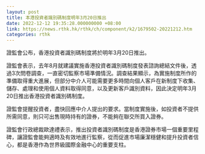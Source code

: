 ```yaml
---
layout: post
title: 本港投資者識別碼制度明年3月20日推出
date: 2022-12-12 19:35:28.000000000 +08:00
link: https://news.rthk.hk/rthk/ch/component/k2/1679502-20221212.htm
categories: rthk
---
```


證監會公布，香港投資者識別碼制度將於明年3月20日推出。

證監會表示，去年8月就建議實施香港投資者識別碼制度發表諮詢總結文件後，透過3次問卷調查，一直密切監察市場準備情況。調查結果顯示，為實施制度所作的準備取得重大進展，但部分中介人可能需要更多時間向個人客戶在新制度下收集、儲存、處理和使用個人資料取得同意，以及更新客戶識別資料，因此決定明年3月20日推出香港投資者識別碼制度。

證監會提醒投資者，盡快回應中介人提出的要求。當制度實施後，如投資者不提供所需同意，則只可出售現時持有的證券，不能夠在聯交所買入證券。

證監會行政總裁歐達禮表示，推出投資者識別碼制度是香港證券市場一個重要里程碑，讓證監會能夠適時及有效地進行監察，從而促進市場廉潔穩健和提升投資者信心，都是香港作為世界級國際金融中心的重要支柱。
